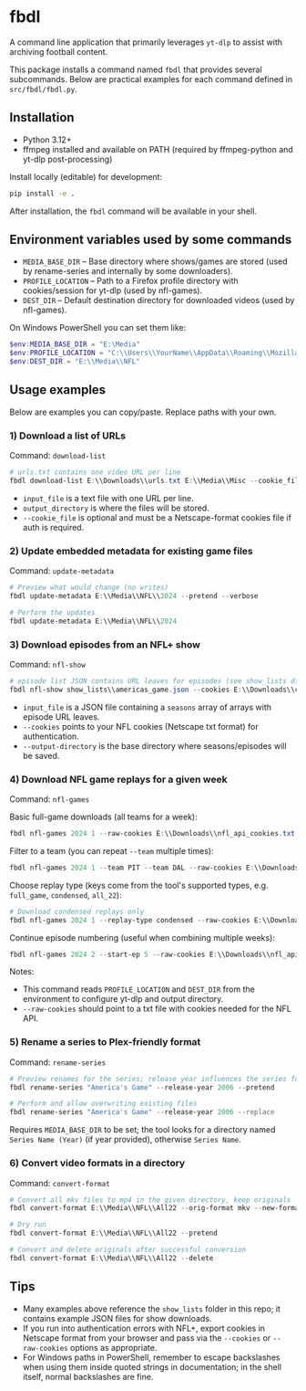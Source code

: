 # fbdl

A command line application that primarily leverages `yt-dlp` to assist with archiving football content.

This package installs a command named `fbdl` that provides several subcommands. Below are practical examples for each command defined in `src/fbdl/fbdl.py`.

## Installation

- Python 3.12+
- ffmpeg installed and available on PATH (required by ffmpeg-python and yt-dlp post-processing)

Install locally (editable) for development:

```bash
pip install -e .
```

After installation, the `fbdl` command will be available in your shell.

## Environment variables used by some commands

- `MEDIA_BASE_DIR` – Base directory where shows/games are stored (used by rename-series and internally by some downloaders).
- `PROFILE_LOCATION` – Path to a Firefox profile directory with cookies/session for yt-dlp (used by nfl-games).
- `DEST_DIR` – Default destination directory for downloaded videos (used by nfl-games).

On Windows PowerShell you can set them like:

```powershell
$env:MEDIA_BASE_DIR = "E:\Media"
$env:PROFILE_LOCATION = "C:\\Users\\YourName\\AppData\\Roaming\\Mozilla\\Firefox\\Profiles\\abcd.default-release"
$env:DEST_DIR = "E:\\Media\\NFL"
```

## Usage examples

Below are examples you can copy/paste. Replace paths with your own.

### 1) Download a list of URLs

Command: `download-list`

```powershell
# urls.txt contains one video URL per line
fbdl download-list E:\\Downloads\\urls.txt E:\\Media\\Misc --cookie_file E:\\Downloads\\cookies.txt
```

- `input_file` is a text file with one URL per line.
- `output_directory` is where the files will be stored.
- `--cookie_file` is optional and must be a Netscape-format cookies file if auth is required.

### 2) Update embedded metadata for existing game files

Command: `update-metadata`

```powershell
# Preview what would change (no writes)
fbdl update-metadata E:\\Media\\NFL\\2024 --pretend --verbose

# Perform the updates
fbdl update-metadata E:\\Media\\NFL\\2024
```

### 3) Download episodes from an NFL+ show

Command: `nfl-show`

```powershell
# episode list JSON contains URL leaves for episodes (see show_lists directory for examples)
fbdl nfl-show show_lists\\americas_game.json --cookies E:\\Downloads\\cookies.txt --output-directory "E:\\Media\\NFL Shows\\America's Game"
```

- `input_file` is a JSON file containing a `seasons` array of arrays with episode URL leaves.
- `--cookies` points to your NFL cookies (Netscape txt format) for authentication.
- `--output-directory` is the base directory where seasons/episodes will be saved.

### 4) Download NFL game replays for a given week

Command: `nfl-games`

Basic full-game downloads (all teams for a week):

```powershell
fbdl nfl-games 2024 1 --raw-cookies E:\\Downloads\\nfl_api_cookies.txt
```

Filter to a team (you can repeat `--team` multiple times):

```powershell
fbdl nfl-games 2024 1 --team PIT --team DAL --raw-cookies E:\\Downloads\\nfl_api_cookies.txt
```

Choose replay type (keys come from the tool's supported types, e.g. `full_game`, `condensed`, `all_22`):

```powershell
# Download condensed replays only
fbdl nfl-games 2024 1 --replay-type condensed --raw-cookies E:\\Downloads\\nfl_api_cookies.txt
```

Continue episode numbering (useful when combining multiple weeks):

```powershell
fbdl nfl-games 2024 2 --start-ep 5 --raw-cookies E:\\Downloads\\nfl_api_cookies.txt
```

Notes:
- This command reads `PROFILE_LOCATION` and `DEST_DIR` from the environment to configure yt-dlp and output directory.
- `--raw-cookies` should point to a txt file with cookies needed for the NFL API.

### 5) Rename a series to Plex-friendly format

Command: `rename-series`

```powershell
# Preview renames for the series; release year influences the series folder name only
fbdl rename-series "America's Game" --release-year 2006 --pretend

# Perform and allow overwriting existing files
fbdl rename-series "America's Game" --release-year 2006 --replace
```

Requires `MEDIA_BASE_DIR` to be set; the tool looks for a directory named `Series Name (Year)` (if year provided), otherwise `Series Name`.

### 6) Convert video formats in a directory

Command: `convert-format`

```powershell
# Convert all mkv files to mp4 in the given directory, keep originals
fbdl convert-format E:\\Media\\NFL\\All22 --orig-format mkv --new-format mp4

# Dry run
fbdl convert-format E:\\Media\\NFL\\All22 --pretend

# Convert and delete originals after successful conversion
fbdl convert-format E:\\Media\\NFL\\All22 --delete
```

## Tips

- Many examples above reference the `show_lists` folder in this repo; it contains example JSON files for show downloads.
- If you run into authentication errors with NFL+, export cookies in Netscape format from your browser and pass via the `--cookies` or `--raw-cookies` options as appropriate.
- For Windows paths in PowerShell, remember to escape backslashes when using them inside quoted strings in documentation; in the shell itself, normal backslashes are fine.